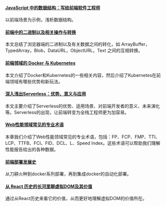 
#### [JavaScript 中的数据结构：写给前端软件工程师](https://mp.weixin.qq.com/s/EVSHopIZov8KJ-W0JHkLFg)
以前端场景为示例，浅析数据结构。

#### [前端中的二进制以及相关操作与转换](https://mp.weixin.qq.com/s/93hbyHV_mow6RcgPr-5syA)
本文总结了浏览器端的二进制以及有关数据之间的转化，如 ArrayBuffer，TypedArray，Blob，DataURL，ObjectURL，Text 之间的互相转换。

#### [前端领域的 Docker 与 Kubernetes](https://mp.weixin.qq.com/s/pkBrrGtzqyNtdP9IqQBYUQ)
本文介绍了Docker和Kubernetes的一些相关内容，然后介绍了Kubernetes在前端领域有哪些优势和新玩法。

#### [深入浅出Serverless：优势、意义与应用](https://mp.weixin.qq.com/s/geT7x5RG4xhD-Ro1eZvrdg)
本文主要介绍了Serverless的优势、适用场景、对前端开发者的意义、未来演化等。Serverless的出现，让前端转变为全栈工程师更为加容易。

#### [Web性能领域常见的专业术语](https://github.com/berwin/Blog/issues/46)
本章我们介绍了Web性能领域常见的专业术语，包括：FP、FCP、FMP、TTI、LCP、TTFB、FCI、FID、DCL、L、Speed Index。这些术语可以帮助我们理解性能报告给出的各种数据。

#### [前端部署发展史](https://mp.weixin.qq.com/s/T_Uig7XAljyl4E4OjjtdCw)
从刀耕火种到docker系列部署，再到集成docker的自动化部署。

#### [从 React 历史的长河里聊虚拟DOM及其价值](https://mp.weixin.qq.com/s/1xZkyuKOu8dTWJihY7cmkg)
通过从React历史来看它的价值，从而更好地理解虚拟DOM的价值所在。